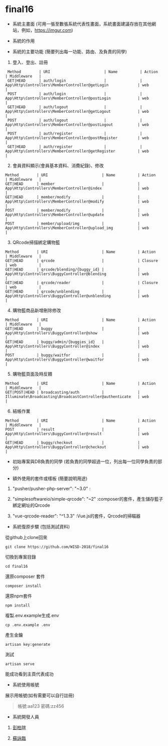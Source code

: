 # final16
* 系統主畫面 (可用一張至數張系統代表性畫面，系統畫面建議存放在其他網站，例如，https://imgur.com)

* 系統的作用 

* 系統的主要功能 (簡要列出每一功能、路由、及負責的同學)
1. 登入、登出、註冊
```
 Method        | URI                        | Name          | Action                                                     | Middleware   |
 GET|HEAD      | auth/login                 |               | App\Http\Controllers\MemberController@getLogin             | web          |
 POST          | auth/login                 |               | App\Http\Controllers\MemberController@postLogin            | web          |
 GET|HEAD      | auth/logout                |               | App\Http\Controllers\MemberController@getLogout            | web          |
 POST          | auth/logout                |               | App\Http\Controllers\MemberController@postLogout           | web          |
 POST          | auth/register              |               | App\Http\Controllers\MemberController@postRegister         | web          |
 GET|HEAD      | auth/register              |               | App\Http\Controllers\MemberController@getRegister          | web          |
```
2. 會員資料顯示(會員基本資料、消費紀錄)、修改

```
Method        | URI                        | Name          | Action                                                     | Middleware   |
GET|HEAD      | member                     |               | App\Http\Controllers\MemberController@index                | web          |
GET|HEAD      | member/modify              |               | App\Http\Controllers\MemberController@modify               | web          |
POST          | member/modify              |               | App\Http\Controllers\MemberController@update               | web          |
POST          | member/upload/img          |               | App\Http\Controllers\MemberController@upload_img           | web          |
```
3. QRcode掃描綁定購物籃

```
Method        | URI                        | Name          | Action                                                     | Middleware   |
GET|HEAD      | qrcode                     |               | Closure                                                    | web          |
GET|HEAD      | qrcode/blending/{buggy_id} |               | App\Http\Controllers\BuggyController@blending              | web          |
GET|HEAD      | qrcode/reader              |               | Closure                                                    | web          |
GET|HEAD      | qrcode/unblending          |               | App\Http\Controllers\BuggyController@unblending            | web          |
```
4. 購物籃商品新增刪除修改
```
Method        | URI                        | Name          | Action                                                     | Middleware   |
GET|HEAD      | buggy                      |               | App\Http\Controllers\BuggyController@show                  | web          |
GET|HEAD      | buggy/admin/{buggies_id}   |               | App\Http\Controllers\BuggyController@index                 | web          |
POST          | buggy/waitfor              |               | App\Http\Controllers\BuggyController@waitfor               | web          |
```
5. 購物籃頁面及時反饋

```
Method        | URI                        | Name          | Action                                                     | Middleware   |
GET|POST|HEAD | broadcasting/auth          |               | Illuminate\Broadcasting\BroadcastController@authenticate   | web          |
```
6. 結帳作業

```
Method        | URI                        | Name          | Action                                                     | Middleware   |
POST          | result                     |               | App\Http\Controllers\BuggyController@result                | web          |
GET|HEAD      | buggy/checkout             |               | App\Http\Controllers\BuggyController@checkout              | web          |
```

* 初始專案與DB負責的同學 (若負責的同學超過一位，列出每一位同學負責的部分)

* 額外使用的套件或樣板 (簡要說明用途)

1. "pusher/pusher-php-server": "~3.0" :

2. "simplesoftwareio/simple-qrcode": "~2" :composer的套件，產生儲存籃子綁定網址的Qrcode

3. "vue-qrcode-reader": "^1.3.3" :Vue.js的套件，Qrcode的掃瞄器

* 系統復原步驟 (包括測試資料)

從github上clone回來
```
git clone https://github.com/WISD-2018/final16
```
切換到專案目錄
```
cd final16
```
還原composer 套件
```
composer install
```
還原npm套件
```
npm install
```
複製.env.example生成.env
```
cp .env.example .env
```
產生金鑰
```
artisan key:generate
```
測試
```
artisan serve
```
能成功看到主頁代表成功

* 系統使用帳號

展示用帳號(如有需要可以自行註冊)
> 帳號:aa123 密碼:zz456
* 系統開發人員

1. [彭柏瑄](https://github.com/aa349276)

2. [蘇詠臨](https://github.com/3A532035)
